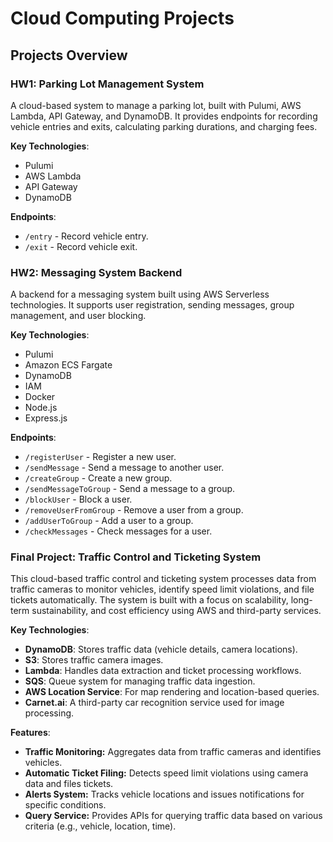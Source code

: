 
# Cloud Computing Projects

## Projects Overview

### HW1: Parking Lot Management System

A cloud-based system to manage a parking lot, built with Pulumi, AWS Lambda, API Gateway, and DynamoDB. It provides endpoints for recording vehicle entries and exits, calculating parking durations, and charging fees.

**Key Technologies**:
- Pulumi
- AWS Lambda
- API Gateway
- DynamoDB

**Endpoints**:
- `/entry` - Record vehicle entry.
- `/exit` - Record vehicle exit.

### HW2: Messaging System Backend

A backend for a messaging system built using AWS Serverless technologies. It supports user registration, sending messages, group management, and user blocking.

**Key Technologies**:
- Pulumi
- Amazon ECS Fargate
- DynamoDB
- IAM
- Docker
- Node.js
- Express.js

**Endpoints**:
- `/registerUser` - Register a new user.
- `/sendMessage` - Send a message to another user.
- `/createGroup` - Create a new group.
- `/sendMessageToGroup` - Send a message to a group.
- `/blockUser` - Block a user.
- `/removeUserFromGroup` - Remove a user from a group.
- `/addUserToGroup` - Add a user to a group.
- `/checkMessages` - Check messages for a user.

### Final Project: Traffic Control and Ticketing System

This cloud-based traffic control and ticketing system processes data from traffic cameras to monitor vehicles, identify speed limit violations, and file tickets automatically. The system is built with a focus on scalability, long-term sustainability, and cost efficiency using AWS and third-party services.

**Key Technologies**:
- **DynamoDB**: Stores traffic data (vehicle details, camera locations).
- **S3**: Stores traffic camera images.
- **Lambda**: Handles data extraction and ticket processing workflows.
- **SQS**: Queue system for managing traffic data ingestion.
- **AWS Location Service**: For map rendering and location-based queries.
- **Carnet.ai**: A third-party car recognition service used for image processing.

**Features**:
- **Traffic Monitoring:** Aggregates data from traffic cameras and identifies vehicles.
- **Automatic Ticket Filing:** Detects speed limit violations using camera data and files tickets.
- **Alerts System:** Tracks vehicle locations and issues notifications for specific conditions.
- **Query Service:** Provides APIs for querying traffic data based on various criteria (e.g., vehicle, location, time).

